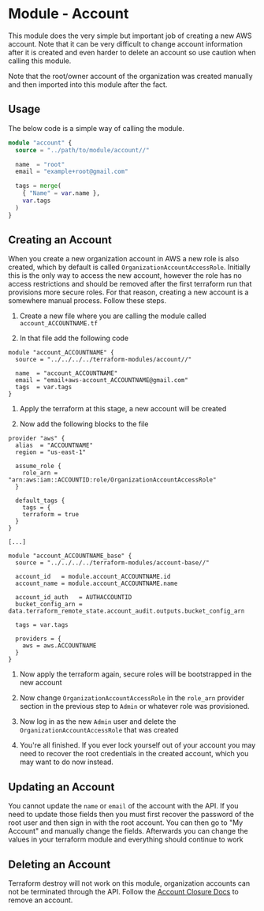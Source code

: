 # Module - Account

This module does the very simple but important job of creating a new AWS account. Note that it can be very difficult to change account information after it is created and even harder to delete an account so use caution when calling this module.

Note that the root/owner account of the organization was created manually and then imported into this module after the fact.

## Usage

The below code is a simple way of calling the module.

```terraform
module "account" {
  source = "../path/to/module/account//"

  name  = "root"
  email = "example+root@gmail.com"

  tags = merge(
    { "Name" = var.name },
    var.tags
  )
}
```

## Creating an Account

When you create a new organization account in AWS a new role is also created, which by default is called `OrganizationAccountAccessRole`. Initially this is the only way to access the new account, however the role has no access restrictions and should be removed after the first terraform run that provisions more secure roles. For that reason, creating a new account is a somewhere manual process. Follow these steps.

1. Create a new file where you are calling the module called `account_ACCOUNTNAME.tf`

1. In that file add the following code

```hcl
module "account_ACCOUNTNAME" {
  source = "../../../../terraform-modules/account//"

  name  = "account_ACCOUNTNAME"
  email = "email+aws-account_ACCOUNTNAME@gmail.com"
  tags  = var.tags
}
```

1. Apply the terraform at this stage, a new account will be created

1. Now add the following blocks to the file

```hcl
provider "aws" {
  alias  = "ACCOUNTNAME"
  region = "us-east-1"

  assume_role {
    role_arn = "arn:aws:iam::ACCOUNTID:role/OrganizationAccountAccessRole"
  }

  default_tags {
    tags = {
    terraform = true
  }
}

[...]

module "account_ACCOUNTNAME_base" {
  source = "../../../../terraform-modules/account-base//"

  account_id   = module.account_ACCOUNTNAME.id
  account_name = module.account_ACCOUNTNAME.name

  account_id_auth   = AUTHACCOUNTID
  bucket_config_arn = data.terraform_remote_state.account_audit.outputs.bucket_config_arn

  tags = var.tags

  providers = {
    aws = aws.ACCOUNTNAME
  }
}
```

1. Now apply the terraform again, secure roles will be bootstrapped in the new account

1. Now change `OrganizationAccountAccessRole` in the `role_arn` provider section in the previous step to `Admin` or whatever role was provisioned.

1. Now log in as the new `Admin` user and delete the `OrganizationAccountAccessRole` that was created

1. You're all finished. If you ever lock yourself out of your account you may need to recover the root credentials in the created account, which you may want to do now instead.

## Updating an Account

You cannot update the `name` or `email` of the account with the API. If you need to update those fields then you must first recover the password of the root user and then sign in with the root account. You can then go to "My Account" and manually change the fields. Afterwards you can change the values in your terraform module and everything should continue to work

## Deleting an Account

Terraform destroy will not work on this module, organization accounts can not be terminated through the API. Follow the [Account Closure Docs][] to remove an account.

[Account Closure Docs]: https://docs.aws.amazon.com/organizations/latest/userguide/orgs_manage_accounts_close.html
